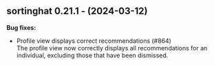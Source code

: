 ## sortinghat 0.21.1 - (2024-03-12)

**Bug fixes:**

 * Profile view displays correct recommendations (#864)\
   The profile view now correctly displays all recommendations for an
   individual, excluding those that have been dismissed.

